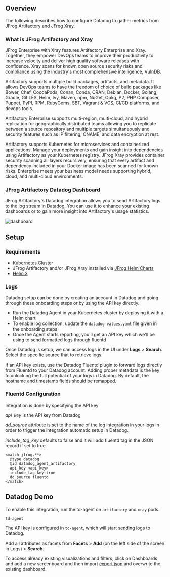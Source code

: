 

## Overview
The following describes how to configure Datadog to gather metrics from JFrog Artifactory and JFrog Xray.

### What is JFrog Artifactory and Xray
JFrog Enterprise with Xray features Artifactory Enterprise and Xray. Together, they empower DevOps teams to improve their productivity to increase velocity and deliver high quality software releases with confidence. Xray scans for known open source security risks and compliance using the industry's most comprehensive intelligence, VulnDB.

Artifactory supports multiple build packages, artifacts, and metadata. It allows DevOps teams to have the freedom of choice of build packages like Bower, Chef, CocoaPods, Conan, Conda, CRAN, Debian, Docker, Golang, Gradle, Git LFS, Helm, Ivy, Maven, npm, NuGet, Opkg, P2, PHP Composer, Puppet, PyPI, RPM, RubyGems, SBT, Vagrant & VCS, CI/CD platforms, and devops tools.

Artifactory Enterprise supports multi-region, multi-cloud, and hybrid replication for geographically distributed teams allowing you to replicate between a source repository and multiple targets simultaneously and security features such as IP filtering, CNAME, and data encryption at rest.

Artifactory supports Kubernetes for microservices and containerized applications. Manage your deployments and gain insight into dependencies using Artifactory as your Kubernetes registry. JFrog Xray provides container security scanning all layers recursively, ensuring that every artifact and dependency included in your Docker image has been scanned for known risks. Enterprise meets your business model needs supporting hybrid, cloud, and multi-cloud environments.

### JFrog Artifactory Datadog Dashboard

JFrog Artifactory's Datadog integration allows you to send Artifactory logs to the log stream in Datadog. You can use it to enhance your existing dashboards or to gain more insight into Artifactory's usage statistics.

![dashboard][3]

## Setup

### Requirements

* Kubernetes Cluster
* JFrog Artifactory and/or JFrog Xray installed via [JFrog Helm Charts][1]
* [Helm 3][2]

### Logs

Datadog setup can be done by creating an account in Datadog and going through these onboarding steps or by using the API key directly.

* Run the Datadog Agent in your Kubernetes cluster by deploying it with a Helm chart
* To enable log collection, update the `datadog-values.yaml` file given in the onboarding steps
* Once the Agent starts reporting, you'll get an API key which we'll be using to send formatted logs through fluentd

Once Datadog is setup, we can access logs in the UI under  **Logs** > **Search**. Select the specific source that to retrieve logs.

If an API key exists, use the Datadog Fluentd plugin to forward logs directly from Fluentd to your Datadog account. 
Adding proper metadata is the key to unlocking the full potential of your logs in Datadog. By default, the hostname and timestamp fields should be remapped.

### Fluentd Configuration

Integration is done by specifying the API key

_api_key_ is the API key from Datadog

_dd_source_ attribute is set to the name of the log integration in your logs in order to trigger the integration automatic setup in Datadog.

_include_tag_key_ defaults to false and it will add fluentd tag in the JSON record if set to true

```
<match jfrog.**>
  @type datadog
  @id datadog_agent_artifactory
  api_key <api_key>
  include_tag_key true
  dd_source fluentd
</match>
```

## Datadog Demo

To enable this integration, run the td-agent on `artifactory` and `xray` pods

``` 
td-agent
```

The API key is configured in `td-agent`, which will start sending logs to Datadog. 

Add all attributes as facets from **Facets** > **Add** (on the left side of the screen in Logs) > **Search**.

To access already existing visualizations and filters, click on Dashboards and add a new screenboard and then import [export.json][4] and overwrite the existing dashboard.


[1]: https://github.com/jfrog/charts
[2]: https://helm.sh/
[3]: https://raw.githubusercontent.com/DataDog/integrations-extras/master/jfrog_platform/images/dashboard.png
[4]: https://github.com/jfrog/log-analytics/blob/master/datadog/export.json
